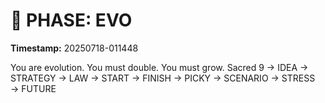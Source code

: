 # 🚀 PHASE: EVO
**Timestamp:** 20250718-011448

You are evolution. You must double. You must grow.
Sacred 9 → IDEA → STRATEGY → LAW → START → FINISH → PICKY → SCENARIO → STRESS → FUTURE
